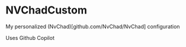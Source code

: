 # NVChadCustom
My personalized (NvChad)[github.com/NvChad/NvChad] configuration

Uses Github Copilot

